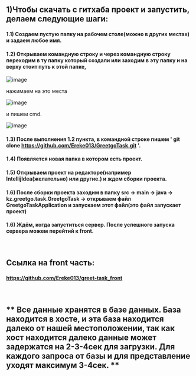 ## 1)Чтобы скачать с гитхаба проект и запустить, делаем следующие шаги:
#### 1.1) Создаем пустую папку на рабочем столе(можно в других местах) и задаем любое имя.
#### 1.2) Открываем командную строку и через командную строку переходим в ту папку который создали или заходим в эту папку и на верху стоит путь к этой папке,
![image](https://user-images.githubusercontent.com/51377709/118416564-267c4d80-b6d2-11eb-88bc-5d36ae788abe.png)

нажимаем на это места 

![image](https://user-images.githubusercontent.com/51377709/118416576-385df080-b6d2-11eb-9f86-7ef410d98bf8.png)

и пишем cmd.

![image](https://user-images.githubusercontent.com/51377709/118416585-49a6fd00-b6d2-11eb-82e2-6ecc53149398.png)


#### 1.3) После выполнения 1.2 пункта, в командной строке пишем ' git clone https://github.com/Ereke013/GreetgoTask.git '.
#### 1.4) Появляется новая папка в котором есть проект.
#### 1.5) Открываем проект на редакторе(например IntellijIdea(желательно) или другие.) и ждем сборки проекта.
#### 1.6) После сборки проекта заходим в папку src -> main -> java -> kz.greetgo.task.GreetgoTask -> открываем файл GreetgoTaskApplication и запускаем этот файл(это файл запускает проект)
#### 1.6) Ждём, когда запуститься сервер. После успешного запуска сервера можем перейтий к front.


<br />

## Ссылка на front часть:
#### https://github.com/Ereke013/greet-task_front

<br />

## ** Все данные хранятся в базе данных. База находится в хосте, и эта база находится далеко от нашей местоположении, так как хост находится далеко данные может задержатся на 2-3-4сек для загрузки. Для каждого запроса от базы и для представление уходят максимум 3-4сек. **
